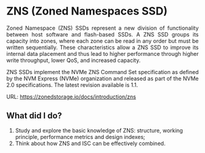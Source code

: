 # ZNS (Zoned Namespaces SSD)

<p align = "justify"> 
Zoned Namespace (ZNS) SSDs represent a new division of functionality between host software and flash-based SSDs. A ZNS SSD groups its capacity into zones, where each zone can be read in any order but must be written sequentially. These characteristics allow a ZNS SSD to improve its internal data placement and thus lead to higher performance through higher write throughput, lower QoS, and increased capacity.
</p>

<p align = "justify">
ZNS SSDs implement the NVMe ZNS Command Set specification as defined by the NVM Express (NVMe) organization and released as part of the NVMe 2.0 specifications. The latest revision available is 1.1.
</p>

URL: <https://zonedstorage.io/docs/introduction/zns>

## What did I do?

1. Study and explore the basic knowledge of ZNS: structure, working principle, performance metrics and design indexes;
2. Think about how ZNS and ISC can be effectively combined.
